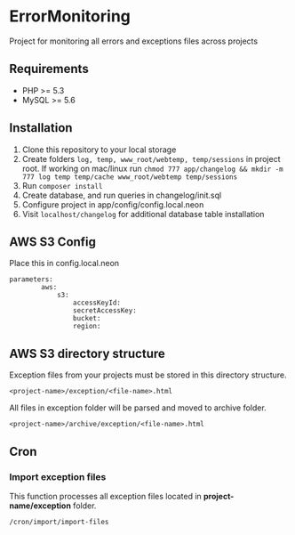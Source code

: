 ErrorMonitoring
===============

Project for monitoring all errors and exceptions files across projects

## Requirements
* PHP >= 5.3
* MySQL >= 5.6

## Installation

1. Clone this repository to your local storage
2. Create folders ```log, temp, www_root/webtemp, temp/sessions``` in project root. If working on mac/linux run ```chmod 777 app/changelog && mkdir -m 777 log temp temp/cache www_root/webtemp temp/sessions```
3. Run ```composer install```
4. Create database, and run queries in changelog/init.sql
5. Configure project in app/config/config.local.neon
6. Visit ```localhost/changelog``` for additional database table installation

## AWS S3 Config

Place this in config.local.neon

```
parameters:
        aws:
		    s3:
			    accessKeyId: 
			    secretAccessKey:
			    bucket:
			    region:
```
## AWS S3 directory structure
Exception files from your projects must be stored in this directory structure.
```
<project-name>/exception/<file-name>.html
```
All files in exception folder will be parsed and moved to archive folder.
```
<project-name>/archive/exception/<file-name>.html
```

## Cron
### Import exception files
This function processes all exception files located in  **project-name/exception** folder. 
```
/cron/import/import-files
```
